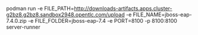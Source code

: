 podman run -e FILE_PATH=http://downloads-artifacts.apps.cluster-g2bz8.g2bz8.sandbox2948.opentlc.com/upload -e FILE_NAME=jboss-eap-7.4.0.zip -e FILE_FOLDER=jboss-eap-7.4 -e PORT=8100 -p 8100:8100 server-runner